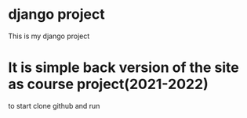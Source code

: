 # django project 



This is my django project 

# It is simple back version of the site as course project(2021-2022)



to start clone github and run 
